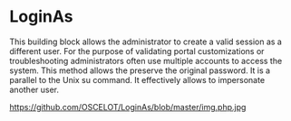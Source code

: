 # LoginAs
This building block allows the administrator to create a valid session as a different user. For the purpose of validating portal customizations or troubleshooting administrators often use multiple accounts to access the system. This method allows the preserve the original password. It is a parallel to the Unix su command. It effectively allows to impersonate another user. 

https://github.com/OSCELOT/LoginAs/blob/master/img.php.jpg
